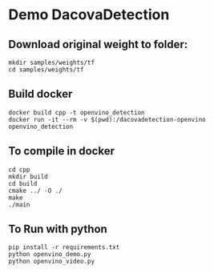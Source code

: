 # Demo DacovaDetection

## Download original weight to folder:
```
mkdir samples/weights/tf
cd samples/weights/tf
```
## Build docker
```
docker build cpp -t openvino_detection
docker run -it --rm -v $(pwd):/dacovadetection-openvino openvino_detection
```
## To compile in docker
```
cd cpp
mkdir build 
cd build
cmake ../ -O ./
make 
./main
```
## To Run with python
```
pip install -r requirements.txt
python openvino_demo.py
python openvino_video.py
```


